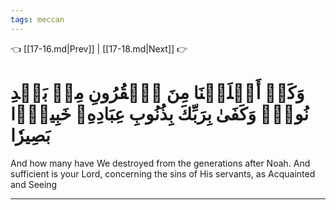 ```yaml
---
tags: meccan
---
```


👈 [[17-16.md|Prev]] | [[17-18.md|Next]] 👉

# وَكَمۡ أَهۡلَكۡنَا مِنَ ٱلۡقُرُونِ مِنۢ بَعۡدِ نُوحٖۗ وَكَفَىٰ بِرَبِّكَ بِذُنُوبِ عِبَادِهِۦ خَبِيرَۢا بَصِيرٗا

And how many have We destroyed from the generations after Noah. And sufficient is your Lord, concerning the sins of His servants, as Acquainted and Seeing

---

